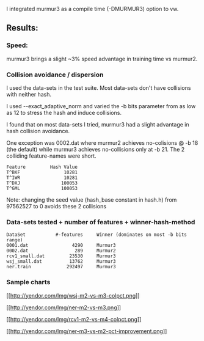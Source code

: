 I integrated murmur3 as a compile time (-DMURMUR3) option to vw.

## Results:

### Speed:
murmur3 brings a slight ~3% speed advantage in training time vs murmur2.

### Collision avoidance / dispersion
I used the data-sets in the test suite.  Most data-sets don't have collisions with neither hash.

I used --exact_adaptive_norm and varied the -b bits parameter from as low as 12 to stress the hash and induce collisions.

I found that on most data-sets I tried, murmur3 had a slight advantage in hash collision avoidance.

One exception was 0002.dat where murmur2 achieves no-colisions @ -b 18 (the default) while murmur3 achieves no-collisions only at -b 21.  The 2 colliding feature-names were short.

    Feature         Hash Value
    T^BKF                10281
    T^IWR                10281
    T^DXJ               100053
    T^GML               100053

Note: changing the seed value (hash_base constant in hash.h) from 97562527 to 0 avoids these 2 collisions

### Data-sets tested + number of features + winner-hash-method


    DataSet           #-features     Winner (dominates on most -b bits range)
    0001.dat                4290     Murmur3
    0002.dat                 289     Murmur2
    rcv1_small.dat         23530     Murmur3
    wsj_small.dat          13762     Murmur3
    ner.train             292497     Murmur3

### Sample charts

[[http://yendor.com/Img/wsj-m2-vs-m3-colpct.png]]

[[http://yendor.com/Img/ner-m2-vs-m3.png]]

[[http://yendor.com/Img/rcv1-m2-vs-m4-colpct.png]]

[[http://yendor.com/Img/ner-m3-vs-m2-pct-improvement.png]]




